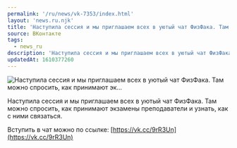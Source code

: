 ```yaml
---
permalink: '/ru/news/vk-7353/index.html'
layout: 'news.ru.njk'
title: 'Наступила сессия и мы приглашаем всех в уютый чат ФизФака. Там можно спросить, как принимают эк'
source: ВКонтакте
tags:
  - news_ru
description: 'Наступила сессия и мы приглашаем всех в уютый чат ФизФака. Там можно спросить, как принимают эк…'
updatedAt: 1610377260
---
```

![Наступила сессия и мы приглашаем всех в уютый чат ФизФака. Там можно спросить, как принимают эк…](https://sun9-76.userapi.com/impg/b7dH-1DESV-oiwMa4rFz0fb3NLICXCPQnZCI3w/7szSpYfL3uI.jpg?size=604x545&quality=96&proxy=1&sign=3b0908d5850cafd878ff6adc962ebc64&c_uniq_tag=RM_UyQ_d1qoeZTEnOxyzR_klaqNlUVxSa_k6GUCjDV8&type=album)

Наступила сессия и мы приглашаем всех в уютый чат ФизФака. Там можно спросить, как принимают экзамены преподаватели и узнать, как с ними связаться.

Вступить в чат можно по ссылке: [https://vk.cc/9rR3Un](https://vk.cc/9rR3Un)
